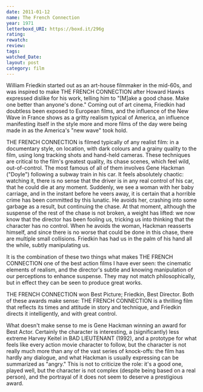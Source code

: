 ```yaml
---
date: 2011-01-12
name: The French Connection
year: 1971
letterboxd_URI: https://boxd.it/296g
rating:
rewatch:
review:
tags:
watched_Date:
layout: post
category: film
---
```


William Friedkin started out as an art-house filmmaker in the mid-60s,
and was inspired to make THE FRENCH CONNECTION after Howard Hawks
expressed dislike for his work, telling him to "\[M\]ake a good chase.
Make one better than anyone\'s done." Coming out of art cinema, Friedkin
had doubtless been exposed to European films, and the influence of the
New Wave in France shows as a gritty realism typical of America, an
influence manifesting itself in the style more and more films of the day
were being made in as the America's "new wave" took hold.

THE FRENCH CONNECTION is filmed typically of any realist film: in a
documentary style, on location, with dark colours and a grainy quality
to the film, using long tracking shots and hand-held cameras. These
techniques are critical to the film's greatest quality, its chase
scenes, which feel wild, out-of-control. The most famous of all of them
involves Gene Hackman ("Doyle") following a subway train in his car. It
feels absolutely chaotic: watching it, there is no sense that the driver
is in any real control of his car, that he could die at any moment.
Suddenly, we see a woman with her baby carriage, and in the instant
before he veers away, it is certain that a horrible crime has been
committed by this lunatic. He avoids her, crashing into some garbage as
a result, but continuing the chase. At that moment, although the
suspense of the rest of the chase is not broken, a weight has lifted: we
now know that the director has been fooling us, tricking us into
thinking that the character has no control. When he avoids the woman,
Hackman reasserts himself, and since there is no worse that could be
done in this chase, there are multiple small collisions. Friedkin has
had us in the palm of his hand all the while, subtly manipulating us.

It is the combination of these two things what makes THE FRENCH
CONNECTION one of the best action films I have ever seen: the cinematic
elements of realism, and the director's subtle and knowing manipulation
of our perceptions to enhance suspense. They may not match
philosophically, but in effect they can be seen to produce great works.

THE FRENCH CONNECTION won Best Picture; Friedkin, Best Director. Both of
these awards make sense: THE FRENCH CONNECTION is a thrilling film that
reflects its times and attitude in story and technique, and Friedkin
directs it intelligently, and with great control.

What doesn't make sense to me is Gene Hackman winning an award for Best
Actor. Certainly the character is interesting, a (significantly) less
extreme Harvey Keitel in BAD LIEUTENANT (1992), and a prototype for what
feels like every action movie character to follow, but the character is
not really much more than any of the vast series of knock-offs: the film
has hardly any dialogue, and what Hackman is usually expressing can be
summarized as "angry." This is not to criticize the role: it's a good
one, played well, but the character is not complex (despite being based
on a real person), and the portrayal of it does not seem to deserve a
prestigious award.
